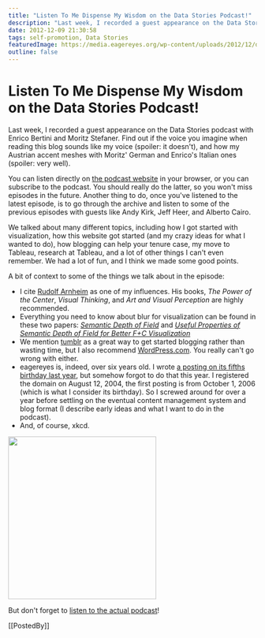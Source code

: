 ```yaml
---
title: "Listen To Me Dispense My Wisdom on the Data Stories Podcast!"
description: "Last week, I recorded a guest appearance on the Data Stories podcast with Enrico Bertini and Moritz Stefaner. Find out if the voice you imagine when reading this blog sounds like my voice (spoiler: it doesn't), and how my Austrian accent meshes with Moritz' German and Enrico's Italian ones (spoiler: very well)."
date: 2012-12-09 21:30:58
tags: self-promotion, Data Stories
featuredImage: https://media.eagereyes.org/wp-content/uploads/2012/12/duty_calls.png
outline: false
---
```


# Listen To Me Dispense My Wisdom on the Data Stories Podcast!

Last week, I recorded a guest appearance on the Data Stories podcast with Enrico Bertini and Moritz Stefaner. Find out if the voice you imagine when reading this blog sounds like my voice (spoiler: it doesn't), and how my Austrian accent meshes with Moritz' German and Enrico's Italian ones (spoiler: very well).

You can listen directly on <a href="http://datastori.es/episode-15-with-robert-kosara/">the podcast website</a> in your browser, or you can subscribe to the podcast. You should really do the latter, so you won't miss episodes in the future. Another thing to do, once you've listened to the latest episode, is to go through the archive and listen to some of the previous episodes with guests like Andy Kirk, Jeff Heer, and Alberto Cairo.

We talked about many different topics, including how I got started with visualization, how this website got started (and my crazy ideas for what I wanted to do), how blogging can help your tenure case, my move to Tableau, research at Tableau, and a lot of other things I can't even remember. We had a lot of fun, and I think we made some good points.

A bit of context to some of the things we talk about in the episode:

<ul>
    <li>I cite <a href="http://en.wikipedia.org/wiki/Rudolf_Arnheim">Rudolf Arnheim</a> as one of my influences. His books, <em>The Power of the Center</em>, <em>Visual Thinking</em>, and <em>Art and Visual Perception</em> are highly recommended.</li>
    <li>Everything you need to know about blur for visualization can be found in these two papers: <a href="/publications/Kosara_InfoVis_2001.html"><em>Semantic Depth of Field</em></a> and <em><a href="/publications/Kosara_VisSym_2002.html">Useful Properties of Semantic Depth of Field for Better F+C Visualization</a></em></li>
    <li>We mention <a href="http://www.tumblr.com/">tumblr</a> as a great way to get started blogging rather than wasting time, but I also recommend <a href="http://wordpress.com">WordPress.com</a>. You really can't go wrong with either.</li>
    <li>eagereyes is, indeed, over six years old. I wrote <a title="Five Years of EagerEyes" href="/blog/2011/five-years-of-eagereyes">a posting on its fifths birthday last year</a>, but somehow forgot to do that this year. I registered the domain on August 12, 2004, the first posting is from October 1, 2006 (which is what I consider its birthday). So I screwed around for over a year before settling on the eventual content management system and blog format (I describe early ideas and what I want to do in the podcast).</li>
    <li>And, of course, xkcd.</li>
</ul>

<a href="http://xkcd.com/386/"><img class="aligncenter size-full wp-image-2107" title="xkcd: Duty Calls" alt="" src="https://media.eagereyes.org/wp-content/uploads/2012/12/duty_calls.png" width="300" height="330" /></a>

But don't forget to <a href="http://datastori.es/episode-15-with-robert-kosara/">listen to the actual podcast</a>!

[[PostedBy]]

